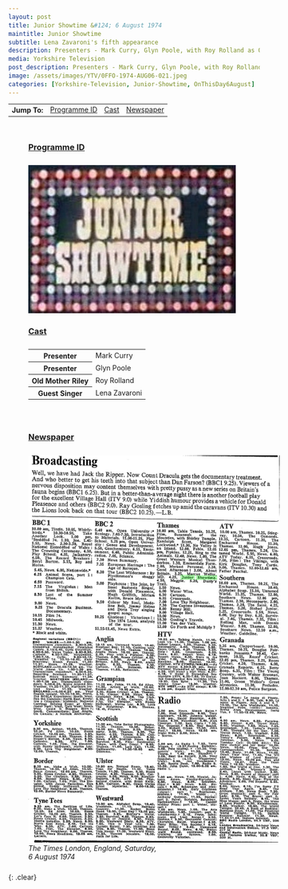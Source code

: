 ```yaml
---
layout: post
title: Junior Showtime &#124; 6 August 1974
maintitle: Junior Showtime
subtitle: Lena Zavaroni's fifth appearance
description: Presenters - Mark Curry, Glyn Poole, with Roy Rolland as Old Mother Riley, Lena Zavaroni.
media: Yorkshire Television
post_description: Presenters - Mark Curry, Glyn Poole, with Roy Rolland as Old Mother Riley, Lena Zavaroni.
image: /assets/images/YTV/0FFO-1974-AUG06-021.jpeg
categories: [Yorkshire-Television, Junior-Showtime, OnThisDay6August]
---
```


<table>
<tr align="center">
<th>Jump To:</th>
<td><a href="#programme-id">Programme ID</a></td>
<td><a href="#cast">Cast</a></td>
<td><a href="#newspaper">Newspaper</a></td>
</tr>
</table>

<figure class="fig1">
<figcaption>
<h3 id="programme-id"><a href="#programme-id">Programme ID</a></h3>
</figcaption>
<img src="/assets/images/YTV/1974-junior-showtime.jpg" class="full-width" />
<figcaption>
<h3 id="cast"><a href="#cast">Cast</a></h3>
</figcaption>
<table>
<tr><th>Presenter</th><td> Mark Curry</td></tr>
<tr><th>Presenter</th><td> Glyn Poole</td></tr>
<tr><th>Old Mother Riley</th><td> Roy Rolland</td></tr>
<tr><th>Guest Singer</th><td> Lena Zavaroni</td></tr>
</table>
</figure>

<figure class="fig2">
<figcaption>
<h3 id="newspaper"><a href="#newspaper">Newspaper</a></h3>
</figcaption>
<a href="/assets/images/newspapers/0FFO-1974-AUG06-021.jpeg"><img src="/assets/images/newspapers/0FFO-1974-AUG06-021.jpeg" class="full-width zoom-in" /></a>
<figcaption>
<cite>The Times London, England, Saturday,<br />6 August 1974</cite>
</figcaption>
</figure>

<br />{: .clear}

<style>
.fig1 {float:left; width:49%;}

.fig2 {float:right; width:49%;}

.fig3 {float:right; width:100%;}

figcaption {float:left; width:100%;}

@media screen and (orientation:portrait) {
.fig1, .fig2 {float:left; width:100%;}
figcaption {float:left; width:100%; margin-bottom: 10px;}
}
</style>

